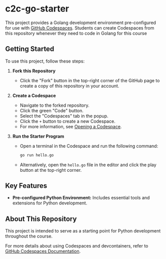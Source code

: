 # c2c-go-starter

This project provides a Golang development environment pre-configured for use with [GitHub Codespaces](https://docs.github.com/en/codespaces). Students can create Codespaces from this repository whenever they need to code in Golang for this course

## Getting Started

To use this project, follow these steps:

1. **Fork this Repository**
   - Click the "Fork" button in the top-right corner of the GitHub page to create a copy of this repository in your account.

2. **Create a Codespace**
   - Navigate to the forked repository.
   - Click the green "Code" button.
   - Select the "Codespaces" tab in the popup.
   - Click the `+` button to create a new Codespace.
   - For more information, see [Opening a Codespace](https://docs.github.com/en/codespaces/developing-in-a-codespace/opening-an-existing-codespace).

3. **Run the Starter Program**
   - Open a terminal in the Codespace and run the following command:

     ```bash
     go run hello.go
     ```

   - Alternatively, open the `hello.go` file in the editor and click the play button at the top-right corner.

## Key Features

- **Pre-configured Python Environment:** Includes essential tools and extensions for Python development.

## About This Repository

This project is intended to serve as a starting point for Python development throughout the course.

For more details about using Codespaces and devcontainers, refer to [GitHub Codespaces Documentation](https://docs.github.com/en/codespaces).
